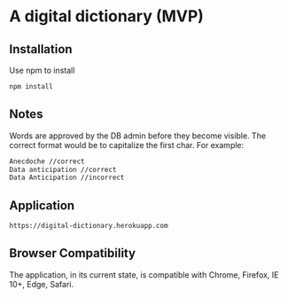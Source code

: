 # A digital dictionary (MVP)

## Installation

Use npm to install
```bash
npm install
```

## Notes

Words are approved by the DB admin before they become visible. The correct format would be to capitalize the first char. For example: 
```bash
Anecdoche //correct
Data anticipation //correct
Data Anticipation //incorrect
```
## Application 

```bash
https://digital-dictionary.herokuapp.com
```

## Browser Compatibility

The application, in its current state, is compatible with Chrome, Firefox, IE 10+, Edge, Safari. 
